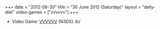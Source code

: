 +++
date = "2012-06-30"
title = "30 June 2012 (Saturday)"
layout = "daily-diet"
video-games = ["vvvvvv"]
+++

<ul>
<li class="entry Video Game">Video Game: <a href="/video-games/vvvvvv">VVVVVV</a> {N3DS} /b/</li>
</ul>